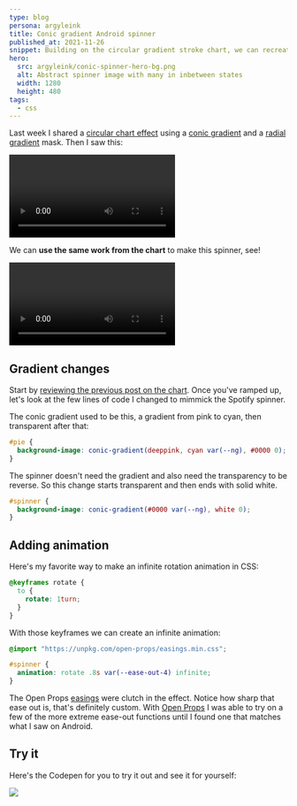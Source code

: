 ```yaml
---
type: blog
persona: argyleink
title: Conic gradient Android spinner
published_at: 2021-11-26
snippet: Building on the circular gradient stroke chart, we can recreate this indeterminate Android spinner.
hero:
  src: argyleink/conic-spinner-hero-bg.png
  alt: Abstract spinner image with many in inbetween states
  width: 1280
  height: 480
tags: 
  - css
---
```


Last week I shared a [circular chart effect](/gradient-outline-circular-chart) using a [conic gradient](https://developer.mozilla.org/en-US/docs/Web/CSS/gradient/conic-gradient) and a [radial gradient](https://developer.mozilla.org/en-US/docs/Web/CSS/gradient/radial-gradient) mask. Then I saw this:

![](f_auto,q_auto/argyleink/android-spotify-spinner.mp4 "Spinner shown rotating indefinitely around a play button $$width:1004,height:558")

We can **use the same work from the chart** to make this spinner, see!

![](f_auto,q_auto/argyleink/android-spinner.mp4 "A spinner not around a play button, but animating and looking the exact same $$width:300,height:300")

## Gradient changes

Start by [reviewing the previous post on the chart](/gradient-outline-circular-chart). Once you've ramped up, let's look at the few lines of code I changed to mimmick the Spotify spinner.

The conic gradient used to be this, a gradient from pink to cyan, then transparent after that:

```css
#pie {
  background-image: conic-gradient(deeppink, cyan var(--ng), #0000 0);
}
```

The spinner doesn't need the gradient and also need the transparency to be reverse. So this change starts transparent and then ends with solid white.

```css
#spinner {
  background-image: conic-gradient(#0000 var(--ng), white 0);
}
```

## Adding animation

Here's my favorite way to make an infinite rotation animation in CSS:

```css
@keyframes rotate {
  to {
    rotate: 1turn;
  }
}
```

With those keyframes we can create an infinite animation:

```css
@import "https://unpkg.com/open-props/easings.min.css";

#spinner {
  animation: rotate .8s var(--ease-out-4) infinite;
}
```

The Open Props [easings](https://open-props.style/#easing) were clutch in the effect. Notice how sharp that ease out is, that's definitely custom. With [Open Props](https://open-props.style/) I was able to try on a few of the more extreme ease-out functions until I found one that matches what I saw on Android.

## Try it

Here's the Codepen for you to try it out and see it for yourself:

![](https://codepen.io/argyleink/embed/preview/qBMEYbP)